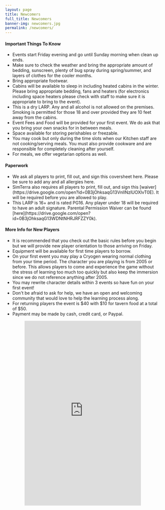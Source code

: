 ```yaml
---
layout: page
title: Newcomers
full_title: Newcomers
banner-img: newcomers.jpg
permalink: /newcomers/
---
```

<div class="row">
  <div class="pull-left col-md-6"><h4>Important Things To Know</h4>
    <ul>
      <li>Events start Friday evening and go until Sunday morning when clean up ends.</li>
      <li>Make sure to check the weather and bring the appropriate amount of bedding, sunscreen, plenty of bug spray during spring/summer, and layers of clothes for the cooler months.</li>
      <li>Bring appropriate footwear.</li>
      <li>Cabins will be available to sleep in including heated cabins in the winter. Please bring appropriate bedding, fans and heaters (for electronics including space heaters please check with staff to make sure it is appropriate to bring to the event).</li>
      <li>This is a dry LARP. Any and all alcohol is not allowed on the premises. Smoking is permitted for those 18 and over provided they are 10 feet away from the cabins.</li>
      <li>Event Fees and Food will be provided for your first event. We do ask that you bring your own snacks for in between meals.</li>
      <li>Space available for storing perishables or freezable.</li>
      <li>You may cook but only during the time slots when our Kitchen staff are not cooking/serving meals. You must also provide cookware and are responsible for completely cleaning after yourself.</li>
      <li>For meals, we offer vegetarian options as well.</li>
    </ul>
  </div>
  <div class="pull-left col-md-6"><h4>Paperwork</h4>
    <ul>
      <li>We ask all players to print, fill out, and sign this coversheet here. Please be sure to add any and all allergies here.</li>
      <li>SimTerra also requires all players to print, fill out, and sign this [waiver](https://drive.google.com/open?id=0B3jOhksaqG13VnllNzlUOXlvT0E). It will be required before you are allowed to play.</li>
      <li>This LARP is 16+ and is rated PG16. Any player under 18 will be required to have an adult signature. Parental Permission Waiver can be found [here](https://drive.google.com/open?id=0B3jOhksaqG13WDNtNHRJRFZZY0k).</li>
    </ul>
  </div>
  <div class="pull-left col-md-6"><h4>More Info for New Players</h4>
    <ul>
      <li>It is recommended that you check out the basic rules before you begin but we will provide new player orientation to those arriving on Friday.</li>
      <li>Equipment will be available for first time players to borrow.</li>
      <li>On your first event you may play a Cryogen wearing normal clothing from your time period. The character you are playing is from 2005 or before. This allows players to come and experience the game without the stress of learning too much too quickly but also keep the immersion since we do not reference anything after 2005.</li>
      <li>You may rewrite character details within 3 events so have fun on your first event!</li>
      <li>Don't be afraid to ask for help, we have an open and welcoming community that would love to help the learning process along.</li>
      <li>For returning players the event is $40 with $10 for tavern food at a total of $50.</li>
      <li>Payment may be made by cash, credit card, or Paypal.</li>
    </ul>
  </div>
</div>

<iframe src="https://www.google.com/maps/embed?pb=!1m16!1m12!1m3!1d35283.833178662746!2d-77.37794801255981!3d38.5872228513607!2m3!1f0!2f0!3f0!3m2!1i1024!2i768!4f13.1!2m1!1scabin+camp!5e0!3m2!1sen!2sus!4v1459218048883" width="75%" height="600" frameborder="0" style="border:0; margin: 0 auto; display: block;" allowfullscreen></iframe>